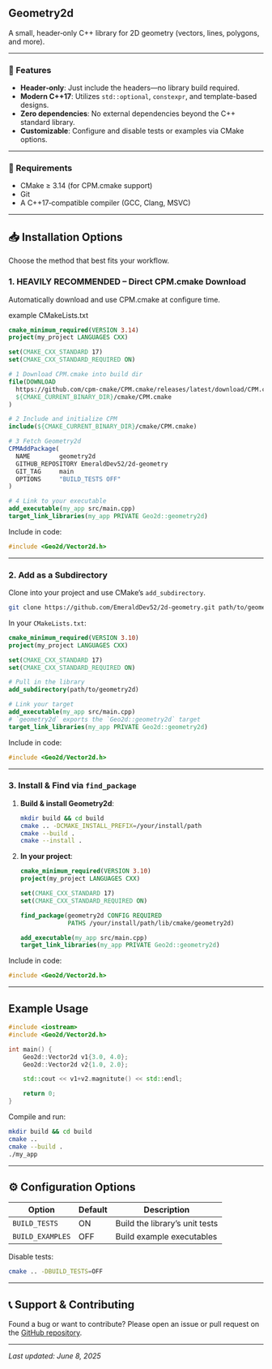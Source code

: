 ## Geometry2d

A small, header‑only C++ library for 2D geometry (vectors, lines, polygons, and more).

---

### 🚀 Features

* **Header‑only**: Just include the headers—no library build required.
* **Modern C++17**: Utilizes `std::optional`, `constexpr`, and template-based designs.
* **Zero dependencies**: No external dependencies beyond the C++ standard library.
* **Customizable**: Configure and disable tests or examples via CMake options.

---

### 🎯 Requirements

* CMake ≥ 3.14 (for CPM.cmake support)
* Git
* A C++17‑compatible compiler (GCC, Clang, MSVC)

---

## 📥 Installation Options

Choose the method that best fits your workflow.

### 1. HEAVILY RECOMMENDED – Direct CPM.cmake Download

Automatically download and use CPM.cmake at configure time.


example CMakeLists.txt
```cmake
cmake_minimum_required(VERSION 3.14)
project(my_project LANGUAGES CXX)

set(CMAKE_CXX_STANDARD 17)
set(CMAKE_CXX_STANDARD_REQUIRED ON)

# 1 Download CPM.cmake into build dir
file(DOWNLOAD
  https://github.com/cpm-cmake/CPM.cmake/releases/latest/download/CPM.cmake
  ${CMAKE_CURRENT_BINARY_DIR}/cmake/CPM.cmake
)

# 2 Include and initialize CPM
include(${CMAKE_CURRENT_BINARY_DIR}/cmake/CPM.cmake)

# 3 Fetch Geometry2d
CPMAddPackage(
  NAME        geometry2d
  GITHUB_REPOSITORY EmeraldDev52/2d-geometry
  GIT_TAG     main
  OPTIONS     "BUILD_TESTS OFF"
)

# 4 Link to your executable
add_executable(my_app src/main.cpp)
target_link_libraries(my_app PRIVATE Geo2d::geometry2d)
```

Include in code:

```cpp
#include <Geo2d/Vector2d.h>
```

---

### 2. Add as a Subdirectory

Clone into your project and use CMake’s `add_subdirectory`.

```bash
git clone https://github.com/EmeraldDev52/2d-geometry.git path/to/geometry2d
```

In your `CMakeLists.txt`:

```cmake
cmake_minimum_required(VERSION 3.10)
project(my_project LANGUAGES CXX)

set(CMAKE_CXX_STANDARD 17)
set(CMAKE_CXX_STANDARD_REQUIRED ON)

# Pull in the library
add_subdirectory(path/to/geometry2d)

# Link your target
add_executable(my_app src/main.cpp)
# `geometry2d` exports the `Geo2d::geometry2d` target
target_link_libraries(my_app PRIVATE Geo2d::geometry2d)
```

Include in code:

```cpp
#include <Geo2d/Vector2d.h>
```

---

### 3. Install & Find via `find_package`

1. **Build & install Geometry2d**:

   ```bash
   mkdir build && cd build
   cmake .. -DCMAKE_INSTALL_PREFIX=/your/install/path
   cmake --build .
   cmake --install .
   ```
2. **In your project**:

   ```cmake
   cmake_minimum_required(VERSION 3.10)
   project(my_project LANGUAGES CXX)

   set(CMAKE_CXX_STANDARD 17)
   set(CMAKE_CXX_STANDARD_REQUIRED ON)

   find_package(geometry2d CONFIG REQUIRED
                PATHS /your/install/path/lib/cmake/geometry2d)

   add_executable(my_app src/main.cpp)
   target_link_libraries(my_app PRIVATE Geo2d::geometry2d)
   ```

Include in code:

```cpp
#include <Geo2d/Vector2d.h>
```

---

## Example Usage

```cpp
#include <iostream>
#include <Geo2d/Vector2d.h>

int main() {
    Geo2d::Vector2d v1{3.0, 4.0};
    Geo2d::Vector2d v2{1.0, 2.0};

    std::cout << v1+v2.magnitute() << std::endl;

    return 0;
}
```

Compile and run:

```bash
mkdir build && cd build
cmake ..
cmake --build .
./my_app
```

---

## ⚙️ Configuration Options

| Option           | Default | Description                    |
| ---------------- | ------- | ------------------------------ |
| `BUILD_TESTS`    | ON      | Build the library’s unit tests |
| `BUILD_EXAMPLES` | OFF     | Build example executables      |

Disable tests:

```bash
cmake .. -DBUILD_TESTS=OFF
```

---

## 📞 Support & Contributing

Found a bug or want to contribute? Please open an issue or pull request on the [GitHub repository](https://github.com/EmeraldDev52/2d-geometry).

---

*Last updated: June 8, 2025*
